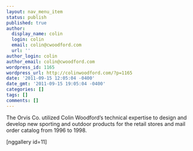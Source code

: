 ```yaml
---
layout: nav_menu_item
status: publish
published: true
author:
  display_name: colin
  login: colin
  email: colin@cwoodford.com
  url: ''
author_login: colin
author_email: colin@cwoodford.com
wordpress_id: 1165
wordpress_url: http://colinwoodford.com/?p=1165
date: '2011-09-15 12:05:04 -0400'
date_gmt: '2011-09-15 19:05:04 -0400'
categories: []
tags: []
comments: []
---
```

<p>The Orvis Co. utilized Colin Woodford&rsquo;s technical expertise to design and develop new sporting and outdoor products for the retail stores and mail order catalog from 1996 to 1998.</p>
<p>[nggallery id=11]</p>
